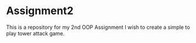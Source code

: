 # Assignment2
This is a repository for my 2nd OOP Assignment
I wish to create a simple to play tower attack game.
